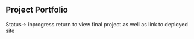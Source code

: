 ## Project Portfolio 
Status-> inprogress return to view final project as well as link to deployed site